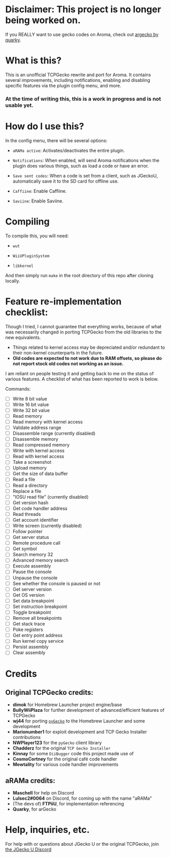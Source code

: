 # Disclaimer: This project is no longer being worked on.
If you REALLY want to use gecko codes on Aroma, check out [argecko by quarky](https://git.sr.ht/~quarky/arGecko). 

# What is this?

This is an unofficial TCPGecko rewrite and port for Aroma. It contains several improvements, including notifications, enabling and disabling specific features via the plugin config menu, and more.

### **At the time of writing this, this is a work in progress and is not usable yet**.

# How do I use this?

In the config menu, there will be several options:

* `aRAMa active`: Activates/deactivates the entire plugin.

* `Notifications`: When enabled, will send Aroma notifications when the plugin does various things, such as load a code or have an error.

* `Save sent codes`: When a code is set from a client, such as JGeckoU, automatically save it to the SD card for offline use.

* `Caffiine`: Enable Caffiine. 

* `Saviine`: Enable Saviine. 

# Compiling

To compile this, you will need:

* `wut`

* `WiiUPluginSystem`

* `libkernel`

And then simply run `make` in the root directory of this repo after cloning locally. 

# Feature re-implementation checklist:

Though I tried, I cannot guarantee that everything works, because of what was necessarily changed in porting TCPGecko from the old libraries to the new equivalents. 

* Things related to kernel access may be depreciated and/or redundant to their non-kernel counterparts in the future.
* **Old codes are expected to not work due to RAM offsets, so please do not report stock old codes not working as an issue.**

I am reliant on people testing it and getting back to me on the status of various features. A checklist of what has been reported to work is below. 

Commands:

- [ ] Write 8 bit value
- [ ] Write 16 bit value
- [ ] Write 32 bit value
- [ ] Read memory
- [ ] Read memory with kernel access
- [ ] Validate address range
- [ ] Disassemble range (currently disabled)
- [ ] Disassemble memory
- [ ] Read compressed memory
- [ ] Write with kernel access
- [ ] Read with kernel access 
- [ ] Take a screenshot
- [ ] Upload memory
- [ ] Get the size of data buffer
- [ ] Read a file
- [ ] Read a directory
- [ ] Replace a file
- [ ] "IOSU read file" (currently disabled)
- [ ] Get version hash
- [ ] Get code handler address
- [ ] Read threads
- [ ] Get account identifier
- [ ] Write screen (currently disabled)
- [ ] Follow pointer
- [ ] Get server status
- [ ] Remote procedure call
- [ ] Get symbol
- [ ] Search memory 32
- [ ] Advanced memory search
- [ ] Execute assembly
- [ ] Pause the console
- [ ] Unpause the console
- [ ] See whether the console is paused or not
- [ ] Get server version
- [ ] Get OS version 
- [ ] Set data breakpoint
- [ ] Set instruction breakpoint
- [ ] Toggle breakpoint
- [ ] Remove all breakpoints
- [ ] Get stack trace
- [ ] Poke registers
- [ ] Get entry point address
- [ ] Run kernel copy service
- [ ] Persist assembly
- [ ] Clear assembly

# Credits

## Original TCPGecko credits:

* **dimok** for Homebrew Launcher project engine/base
* **BullyWiiPlaza** for further development of advanced/efficient features of TCPGecko
* **wj44** for porting [`pyGecko`](https://github.com/wiiudev/pyGecko) to the Homebrew Launcher and some development
* **Marionumber1** for exploit development and TCP Gecko Installer contributions
* **NWPlayer123** for the `pyGecko` client library
* **Chadderz** for the original `TCP Gecko Installer`
* **Kinnay** for some `DiiBugger` code this project made use of
* **CosmoCortney** for the original café code handler
* **Mewtality** for various code handler improvements

## aRAMa credits:

* **Maschell** for help on Discord
* **Lulsec2#0064** on Discord, for coming up with the name "aRAMa"
* (The devs of) **FTPiiU**, for implementation referencing
* **Quarky**, for arGecko

# Help, inquiries, etc.

For help with or questions about JGecko U or the original TCPGecko, join [the JGecko U Discord](https://discord.com/invite/rSRM3RWDq4)
